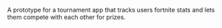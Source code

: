 A prototype for a tournament app that tracks users fortnite stats and lets them compete with each other for prizes.
